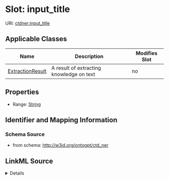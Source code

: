 

# Slot: input_title

URI: [ctdner:input_title](http://w3id.org/ontogpt/ctd_nerinput_title)



<!-- no inheritance hierarchy -->





## Applicable Classes

| Name | Description | Modifies Slot |
| --- | --- | --- |
| [ExtractionResult](ExtractionResult.md) | A result of extracting knowledge on text |  no  |







## Properties

* Range: [String](String.md)





## Identifier and Mapping Information







### Schema Source


* from schema: http://w3id.org/ontogpt/ctd_ner




## LinkML Source

<details>
```yaml
name: input_title
from_schema: http://w3id.org/ontogpt/ctd_ner
rank: 1000
alias: input_title
owner: ExtractionResult
domain_of:
- ExtractionResult
range: string

```
</details>